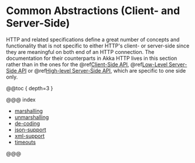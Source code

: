 <a id="http-scala-common-scala"></a>
# Common Abstractions (Client- and Server-Side)

HTTP and related specifications define a great number of concepts and functionality that is not specific to either
HTTP's client- or server-side since they are meaningful on both end of an HTTP connection.
The documentation for their counterparts in Akka HTTP lives in this section rather than in the ones for the
@ref[Client-Side API](../client-side/index.md#http-client-side), @ref[Low-Level Server-Side API](../low-level-server-side-api.md#http-low-level-server-side-api) or @ref[High-level Server-Side API](../routing-dsl/index.md#http-high-level-server-side-api),
which are specific to one side only.

@@toc { depth=3 }

@@@ index

* [marshalling](marshalling.md)
* [unmarshalling](unmarshalling.md)
* [de-coding](de-coding.md)
* [json-support](json-support.md)
* [xml-support](xml-support.md)
* [timeouts](timeouts.md)

@@@
